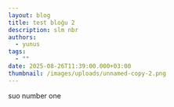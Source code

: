 ```yaml
---
layout: blog
title: test bloğu 2
description: slm nbr
authors:
  - yunus
tags:
  - ""
date: 2025-08-26T11:39:00.000+03:00
thumbnail: /images/uploads/unnamed-copy-2.png
---
```

suo number one
